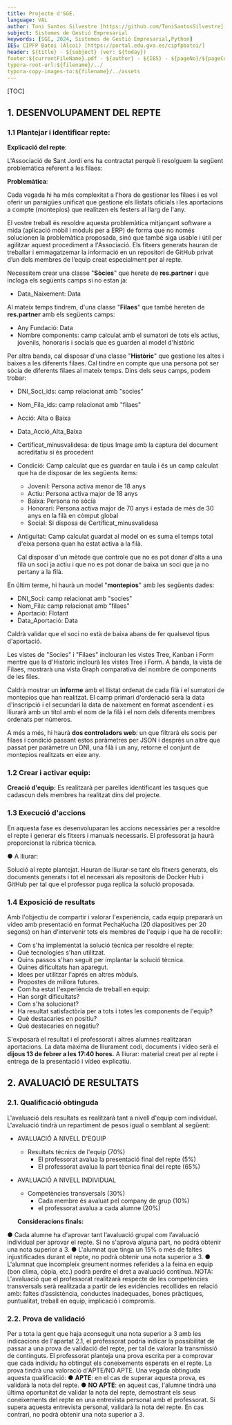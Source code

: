 ```yaml
---
title: Projecte d'SGE.
language: VAL
author: Toni Santos Silvestre [https://github.com/ToniSantosSilvestre]
subject: Sistemes de Gestió Empresarial
keywords: [SGE, 2024, Sistemes de Gestió Empresarial,Python]
IES: CIPFP Batoi (Alcoi) [https://portal.edu.gva.es/cipfpbatoi/]
header: ${title} - ${subject} (ver: ${today})
footer:${currentFileName}.pdf - ${author} - ${IES} - ${pageNo}/${pageCount}
typora-root-url:${filename}/../
typora-copy-images-to:${filename}/../assets
---
```


[TOC]

## 1. DESENVOLUPAMENT DEL REPTE

### 1.1 Plantejar i identificar repte:

**Explicació del repte**:

L'Associació de Sant Jordi ens ha contractat perquè li resolguem la següent problemàtica referent a les filaes:

**Problemàtica**:

Cada vegada hi ha més complexitat a l'hora de gestionar les filaes i es vol oferir un paraigües unificat que gestione els llistats oficials i les aportacions a compte (montepios) que realitzen els festers al llarg de l'any.

El vostre treball és resoldre aquesta problemàtica mitjançant software a mida (aplicació mòbil i mòduls per a ERP) de forma que no només solucionen la problemàtica proposada, sinó que també siga usable i útil per agilitzar aquest procediment a l'Associació.
Els fitxers generats hauran de treballar i emmagatzemar la informació en un repositori de GitHub privat d’un dels membres de l’equip creat especialment per al repte.

Necessitem crear una classe "**Sòcies**" que herete de **res.partner** i que incloga els següents camps si no estan ja:

- Data_Naixement: Data

Al mateix temps tindrem, d'una classe "**Filaes**" que també hereten de **res.partner** amb els següents camps:

- Any Fundació: Data
- Nombre components: camp calculat amb el sumatori de tots els actius, jovenils, honoraris i socials que es guarden al model d'històric

Per altra banda, cal disposar d'una classe "**Històric**" que gestione les altes i baixes a les diferents filaes. Cal tindre en compte que una persona pot ser sòcia de diferents filaes al mateix temps. Dins dels seus camps, podem trobar:

- DNI_Soci_ids: camp relacionat amb "socies"

- Nom_Fila_ids: camp relacionat amb "filaes"

- Acció: Alta o Baixa

- Data_Acció_Alta_Baixa

- Certificat_minusvalidesa: de tipus Image amb la captura del document acreditatiu si és procedent

- Condició: Camp calculat que es guardar en taula i és un camp calculat que ha de disposar de les següents ítems:

  - Jovenil: Persona activa menor de 18 anys
  - Actiu: Persona activa major de 18 anys
  - Baixa: Persona no sòcia
  - Honorari: Persona activa major de 70 anys i estada de més de 30 anys en la filà en còmput global
  - Social: Si disposa de Certificat_minusvalidesa

- Antiguitat: Camp calculat guardat al model on es suma el temps total d'eixa persona quan ha estat activa a la filà.

  Cal disposar d'un mètode que controle que no es pot donar d'alta a una filà un soci ja actiu i que no es pot donar de baixa un soci que ja no pertany a la filà.

En últim terme, hi haurà un model "**montepios**" amb les següents dades:

- DNI_Soci: camp relacionat amb "socies"
- Nom_Fila: camp relacionat amb "filaes"
- Aportació: Flotant
- Data_Aportació: Data

Caldrà validar que el soci no està de baixa abans de fer qualsevol tipus d'aportació.

Les vistes de "Socies" i "Filaes" inclouran les vistes Tree, Kanban i Form mentre que la d'Històric inclourà les vistes Tree i Form. A banda, la vista de Filaes, mostrarà una vista Graph comparativa del nombre de components de les files.

Caldrà mostrar un **informe** amb el llistat ordenat de cada filà i el sumatori de montepios que han realitzat. El camp primari d'ordenació serà la data d'inscripció i el secundari la data de naixement en format ascendent i es lliurarà amb un títol amb el nom de la filà i el nom dels diferents membres ordenats per números.

A més a més, hi haurà **dos controladors web**: un que filtrarà els socis per filaes i condició passant estos paràmetres per JSON i després un altre que passat per paràmetre un DNI, una filà i un any, retorne el conjunt de montepios realitzats en eixe any. 

### 1.2 Crear i activar equip:

**Creació d'equip:**
Es realitzarà per parelles identificant les tasques que cadascun dels membres ha realitzat dins del projecte.

### 1.3 Execució d'accions

En aquesta fase es desenvoluparan les accions necessàries per a resoldre el repte i generar els fitxers i manuals necessaris. El professorat ja haurà proporcionat la rúbrica tècnica.

● A lliurar:

Solució al repte plantejat. Hauran de lliurar-se tant els fitxers generats, els
documents generats i tot el necessari als repositoris de Docker Hub i GitHub per
tal que el professor puga replica la solució proposada.

### 1.4 Exposició de resultats

Amb l'objectiu de compartir i valorar l'experiència, cada equip prepararà un vídeo amb
presentació en format PechaKucha (20 diapositives per 20 segons) on han d'intervenir tots els membres de l'equip i que ha de recollir:

- Com s'ha implementat la solució tècnica per resoldre el repte:
- Què tecnologies s'han utilitzat.
- Quins passos s'han seguit per implantar la solució tècnica.
- Quines dificultats han aparegut.
- Idees per utilitzar l'aprés en altres mòduls.
- Propostes de millora futures.
- Com ha estat l'experiència de treball en equip:
- Han sorgit dificultats?
- Com s'ha solucionat?
- Ha resultat satisfactòria per a tots i totes les components de l'equip?
- Què destacaries en positiu?
- Què destacaries en negatiu?

S'exposarà el resultat i el professorat i altres alumnes realitzaran aportacions.
La data màxima de lliurament codi, documents i vídeo serà el **dijous 13 de febrer a les 17:40 hores.**
A lliurar: material creat per al repte i entrega de la presentació i vídeo explicatiu.

## 2. AVALUACIÓ DE RESULTATS

### 2.1. Qualificació obtinguda

L'avaluació dels resultats es realitzarà tant a nivell d'equip com individual. L'avaluació tindrà un repartiment de pesos igual o semblant al següent:

- AVALUACIÓ A NIVELL D'EQUIP

  - Resultats tècnics de l'equip (70%)
    - El professorat avalua la presentació final del repte (5%)
    - El professorat avalua la part tècnica final del repte (65%)

- AVALUACIÓ A NIVELL INDIVIDUAL

  - Competències transversals (30%)
    - Cada membre és avaluat pel company de grup (10%)
    - el professorat avalua a cada alumne (20%)

  **Consideracions finals:**

● Cada alumne ha d'aprovar tant l’avaluació grupal com l’avaluació individual per aprovar el repte. Si no s'aprova alguna part, no podrà obtenir una nota superior a 3.
● L'alumnat que tinga un 15% o més de faltes injustificades durant el repte, no podrà
obtenir una nota superior a 3.
● L'alumnat que incompleix greument normes referides a la feina en equip (bon clima,
còpia, etc.) podrà perdre el dret a avaluació contínua.
NOTA: L'avaluació que el professorat realitzarà respecte de les competències transversals serà realitzada a partir de les evidències recollides en relació amb: faltes d’assistència, conductes inadequades, bones pràctiques, puntualitat, treball en equip, implicació i compromís.

### 2.2. Prova de validació

Per a tota la gent que haja aconseguit una nota superior a 3 amb les indicacions de l'apartat 2.1, el professorat podria indicar la possibilitat de passar a una prova de validació del repte, per tal de valorar la transmissió de continguts.
El professorat planteja una prova escrita per a comprovar que cada individu ha obtingut els
coneixements esperats en el repte. La prova tindrà una valoració d'APTE/NO APTE.
Una vegada obtinguda aquesta qualificació:
● **APTE**: en el cas de superar aquesta prova, es validarà la nota del repte.
● **NO APTE**: en aquest cas, l'alumne tindrà una última oportunitat de validar la nota del
repte, demostrant els seus coneixements del repte en una entrevista personal amb el
professorat. Si supera aquesta entrevista personal, validarà la nota del repte. En cas
contrari, no podrà obtenir una nota superior a 3.
